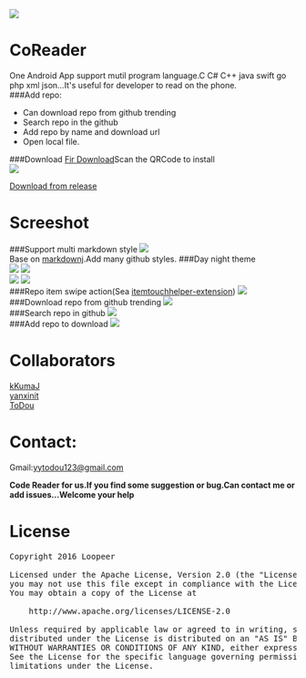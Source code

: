 ![](/app/src/main/res/mipmap-xxxhdpi/ic_launcher.png)   
# CoReader  
One Android App support mutil program language.C C# C++ java swift go php xml json...It's useful for developer to read on the phone.  
###Add repo:
* Can download repo from github trending
* Search repo in the github
* Add repo by name and download url
* Open local file.

###Download
[Fir Download](http://fir.im/coreader)Scan the QRCode to install   
![](/screenshot/codereader_fir_download_qr.png)   
     
     
[Download from release](https://github.com/loopeer/code-reader/releases/tag/V1.0.1)

Screeshot
====
###Support multi markdown style
![](/screenshot/codereader_md.gif)   
Base on [markdownj](https://github.com/myabc/markdownj).Add many github styles.
###Day night theme  
![](/screenshot/codereader_setting_day_h.gif)   ![](/screenshot/codereader_setting_night_h.gif)     
![](/screenshot/codereader_setting_day.gif)   ![](/screenshot/codereader_setting_night.gif)     
###Repo item swipe action(Sea [itemtouchhelper-extension](https://github.com/loopeer/itemtouchhelper-extension))
![](/screenshot/codereader_itemtouch.gif)  
###Download repo from github trending
![](/screenshot/codereader_trending.gif)   
###Search repo in github
![](/screenshot/codereader_search.gif)   
###Add repo to download
![](/screenshot/codereader_add.gif)

Collaborators 
====
[kKumaJ](https://github.com/kKumaJ)  
[yanxinit](https://github.com/yanxinit)  
[ToDou](https://github.com/ToDou)   

Contact: 
====
Gmail:[yytodou123@gmail.com](yytodou123@gmail.com)

**Code Reader for us.If you find some suggestion or bug.Can contact me or add issues...Welcome your help**

License
====
<pre>
Copyright 2016 Loopeer

Licensed under the Apache License, Version 2.0 (the "License");
you may not use this file except in compliance with the License.
You may obtain a copy of the License at

    http://www.apache.org/licenses/LICENSE-2.0

Unless required by applicable law or agreed to in writing, software
distributed under the License is distributed on an "AS IS" BASIS,
WITHOUT WARRANTIES OR CONDITIONS OF ANY KIND, either express or implied.
See the License for the specific language governing permissions and
limitations under the License.
</pre>
